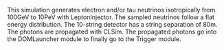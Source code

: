 This simulation generates electron and/or tau neutrinos isotropically from 100GeV to 10PeV with LeptonInjector. The sampled neutrinos follow a flat energy distribution. The 10-string detector has a string separation of 80m. The photons are propagated with CLSim. The propagated photons go into the DOMLauncher module to finally go to the Trigger module.
